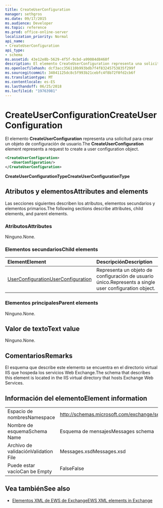 ```yaml
---
title: CreateUserConfiguration
manager: sethgros
ms.date: 09/17/2015
ms.audience: Developer
ms.topic: reference
ms.prod: office-online-server
localization_priority: Normal
api_name:
- CreateUserConfiguration
api_type:
- schema
ms.assetid: 43e12e8b-5629-4f5f-9cbd-a99084d8460f
description: El elemento CreateUserConfiguration representa una solicitud para crear un objeto de configuración de usuario.
ms.openlocfilehash: dcf3acc356110b993bdb7f4f83245753835f299f
ms.sourcegitcommit: 34041125dc8c5f993b21cebfc4f8b72f0fd2cb6f
ms.translationtype: MT
ms.contentlocale: es-ES
ms.lasthandoff: 06/25/2018
ms.locfileid: "19763981"
---
```

# <a name="createuserconfiguration"></a><span data-ttu-id="50b67-103">CreateUserConfiguration</span><span class="sxs-lookup"><span data-stu-id="50b67-103">CreateUserConfiguration</span></span>

<span data-ttu-id="50b67-104">El elemento **CreateUserConfiguration** representa una solicitud para crear un objeto de configuración de usuario.</span><span class="sxs-lookup"><span data-stu-id="50b67-104">The **CreateUserConfiguration** element represents a request to create a user configuration object.</span></span> 
  
```xml
<CreateUserConfiguration>
   <UserConfiguration/>
</CreateUserConfiguration>
```

 <span data-ttu-id="50b67-105">**CreateUserConfigurationType**</span><span class="sxs-lookup"><span data-stu-id="50b67-105">**CreateUserConfigurationType**</span></span>
## <a name="attributes-and-elements"></a><span data-ttu-id="50b67-106">Atributos y elementos</span><span class="sxs-lookup"><span data-stu-id="50b67-106">Attributes and elements</span></span>

<span data-ttu-id="50b67-107">Las secciones siguientes describen los atributos, elementos secundarios y elementos primarios.</span><span class="sxs-lookup"><span data-stu-id="50b67-107">The following sections describe attributes, child elements, and parent elements.</span></span>
  
### <a name="attributes"></a><span data-ttu-id="50b67-108">Atributos</span><span class="sxs-lookup"><span data-stu-id="50b67-108">Attributes</span></span>

<span data-ttu-id="50b67-109">Ninguno.</span><span class="sxs-lookup"><span data-stu-id="50b67-109">None.</span></span>
  
### <a name="child-elements"></a><span data-ttu-id="50b67-110">Elementos secundarios</span><span class="sxs-lookup"><span data-stu-id="50b67-110">Child elements</span></span>

|<span data-ttu-id="50b67-111">**Element**</span><span class="sxs-lookup"><span data-stu-id="50b67-111">**Element**</span></span>|<span data-ttu-id="50b67-112">**Descripción**</span><span class="sxs-lookup"><span data-stu-id="50b67-112">**Description**</span></span>|
|:-----|:-----|
|[<span data-ttu-id="50b67-113">UserConfiguration</span><span class="sxs-lookup"><span data-stu-id="50b67-113">UserConfiguration</span></span>](userconfiguration.md) <br/> |<span data-ttu-id="50b67-114">Representa un objeto de configuración de usuario único.</span><span class="sxs-lookup"><span data-stu-id="50b67-114">Represents a single user configuration object.</span></span>  <br/> |
   
### <a name="parent-elements"></a><span data-ttu-id="50b67-115">Elementos principales</span><span class="sxs-lookup"><span data-stu-id="50b67-115">Parent elements</span></span>

<span data-ttu-id="50b67-116">Ninguno.</span><span class="sxs-lookup"><span data-stu-id="50b67-116">None.</span></span>
  
## <a name="text-value"></a><span data-ttu-id="50b67-117">Valor de texto</span><span class="sxs-lookup"><span data-stu-id="50b67-117">Text value</span></span>

<span data-ttu-id="50b67-118">Ninguno.</span><span class="sxs-lookup"><span data-stu-id="50b67-118">None.</span></span>
  
## <a name="remarks"></a><span data-ttu-id="50b67-119">Comentarios</span><span class="sxs-lookup"><span data-stu-id="50b67-119">Remarks</span></span>

<span data-ttu-id="50b67-120">El esquema que describe este elemento se encuentra en el directorio virtual IIS que hospeda los servicios Web Exchange.</span><span class="sxs-lookup"><span data-stu-id="50b67-120">The schema that describes this element is located in the IIS virtual directory that hosts Exchange Web Services.</span></span>
  
## <a name="element-information"></a><span data-ttu-id="50b67-121">Información del elemento</span><span class="sxs-lookup"><span data-stu-id="50b67-121">Element information</span></span>

|||
|:-----|:-----|
|<span data-ttu-id="50b67-122">Espacio de nombres</span><span class="sxs-lookup"><span data-stu-id="50b67-122">Namespace</span></span>  <br/> |http://schemas.microsoft.com/exchange/services/2006/messages  <br/> |
|<span data-ttu-id="50b67-123">Nombre de esquema</span><span class="sxs-lookup"><span data-stu-id="50b67-123">Schema Name</span></span>  <br/> |<span data-ttu-id="50b67-124">Esquema de mensajes</span><span class="sxs-lookup"><span data-stu-id="50b67-124">Messages schema</span></span>  <br/> |
|<span data-ttu-id="50b67-125">Archivo de validación</span><span class="sxs-lookup"><span data-stu-id="50b67-125">Validation File</span></span>  <br/> |<span data-ttu-id="50b67-126">Messages.xsd</span><span class="sxs-lookup"><span data-stu-id="50b67-126">Messages.xsd</span></span>  <br/> |
|<span data-ttu-id="50b67-127">Puede estar vacío</span><span class="sxs-lookup"><span data-stu-id="50b67-127">Can be Empty</span></span>  <br/> |<span data-ttu-id="50b67-128">False</span><span class="sxs-lookup"><span data-stu-id="50b67-128">False</span></span>  <br/> |
   
## <a name="see-also"></a><span data-ttu-id="50b67-129">Vea también</span><span class="sxs-lookup"><span data-stu-id="50b67-129">See also</span></span>



- [<span data-ttu-id="50b67-130">Elementos XML de EWS de Exchange</span><span class="sxs-lookup"><span data-stu-id="50b67-130">EWS XML elements in Exchange</span></span>](ews-xml-elements-in-exchange.md)

